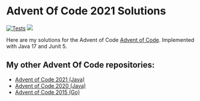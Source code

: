 # Advent Of Code 2021 Solutions

[![Tests](https://github.com/jerchende/advent-of-code-2019/workflows/Tests/badge.svg?branch=master)](https://github.com/jerchende/advent-of-code-2019/actions?query=workflow%3ATests)
[![](https://img.shields.io/badge/stars%20⭐-10-yellow)](https://adventofcode.com/2019)

Here are my solutions for the Advent of Code [Advent of Code](https://adventofcode.com/2019). Implemented with Java 17 and Junit 5.

## My other Advent Of Code repositories:

* [Advent of Code 2021 (Java)](https://github.com/jerchende/advent-of-code-2021)
* [Advent of Code 2020 (Java)](https://github.com/jerchende/advent-of-code-2020)
* [Advent of Code 2015 (Go)](https://github.com/jerchende/advent-of-code-2015)
 